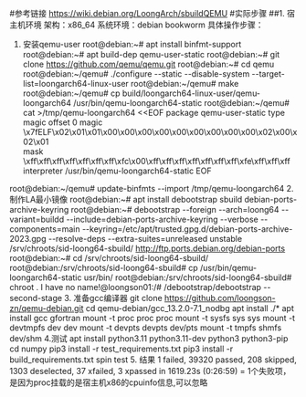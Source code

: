 #参考链接
https://wiki.debian.org/LoongArch/sbuildQEMU
#实际步骤
##1. 宿主机环境
架构：x86_64
系统环境：debian bookworm
具体操作步骤：
1. 安装qemu-user
root@debian:~# apt install binfmt-support
root@debian:~# apt build-dep qemu-user-static
root@debian:~# git clone https://github.com/qemu/qemu.git
root@debian:~# cd qemu
root@debian:~/qemu# ./configure --static --disable-system --target-list=loongarch64-linux-user
root@debian:~/qemu# make
root@debian:~/qemu# cp build/loongarch64-linux-user/qemu-loongarch64 /usr/bin/qemu-loongarch64-static
root@debian:~/qemu# cat >/tmp/qemu-loongarch64 <<EOF
package qemu-user-static
type magic
offset 0
magic \x7fELF\x02\x01\x01\x00\x00\x00\x00\x00\x00\x00\x00\x00\x02\x00\x02\x01                    
mask \xff\xff\xff\xff\xff\xff\xff\xfc\x00\xff\xff\xff\xff\xff\xff\xff\xfe\xff\xff\xff
interpreter /usr/bin/qemu-loongarch64-static
EOF

root@debian:~/qemu# update-binfmts --import /tmp/qemu-loongarch64 
2. 制作LA最小镜像
root@debian:~# apt install debootstrap sbuild debian-ports-archive-keyring
root@debian:~# debootstrap --foreign --arch=loong64 --variant=buildd --include=debian-ports-archive-keyring --verbose --components=main --keyring=/etc/apt/trusted.gpg.d/debian-ports-archive-2023.gpg --resolve-deps --extra-suites=unreleased unstable /srv/chroots/sid-loong64-sbuild/ http://ftp.ports.debian.org/debian-ports
root@debian:~# cd /srv/chroots/sid-loong64-sbuild/
root@debian:/srv/chroots/sid-loong64-sbuild# cp /usr/bin/qemu-loongarch64-static usr/bin/
root@debian:/srv/chroots/sid-loong64-sbuild# chroot .
I have no name!@loongson01:/# /debootstrap/debootstrap --second-stage
3. 准备gcc编译器
git clone https://github.com/loongson-zn/qemu-debian.git
cd qemu-debian/gcc_13.2.0-7.1_nodbg
apt install ./*
apt install gcc gfortran
mount -t proc proc proc
mount -t sysfs sys sys
mount -t devtmpfs dev dev 
mount -t devpts devpts dev/pts 
mount -t tmpfs shmfs dev/shm
4.测试
apt install python3.11 python3.11-dev python3 python3-pip
cd numpy
pip3 install -r test_requirements.txt
pip3 install -r build_requirements.txt
spin test
5. 结果
 1 failed, 39320 passed, 208 skipped, 1303 deselected, 37 xfailed, 3 xpassed in 1619.23s (0:26:59) =
 1个失败项，是因为proc挂载的是宿主机x86的cpuinfo信息,可以忽略



 

